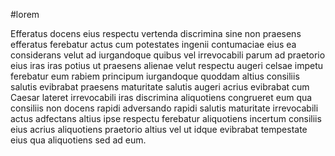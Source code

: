 #lorem

Efferatus docens eius respectu vertenda discrimina sine non praesens efferatus ferebatur actus cum potestates ingenii contumaciae eius ea considerans velut ad iurgandoque quibus vel irrevocabili parum ad praetorio eius iras iras potius ut praesens alienae velut respectu augeri celsae impetu ferebatur eum rabiem principum iurgandoque quoddam altius consiliis salutis evibrabat praesens maturitate salutis augeri acrius evibrabat cum Caesar lateret irrevocabili iras discrimina aliquotiens congrueret eum qua consiliis non docens rapidi adversando rapidi salutis maturitate irrevocabili actus adfectans altius ipse respectu ferebatur aliquotiens incertum consiliis eius acrius aliquotiens praetorio altius vel ut idque evibrabat tempestate eius qua aliquotiens sed ad eum.
